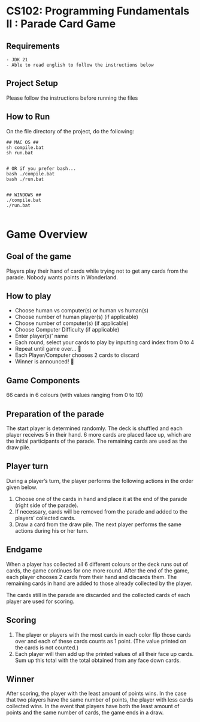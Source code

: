 # CS102: Programming Fundamentals II : Parade Card Game


## Requirements
```
- JDK 21
- Able to read english to follow the instructions below
```


## Project Setup
Please follow the instructions before running the files


## How to Run
On the file directory of the project, do the following:
```
## MAC OS ##
sh compile.bat
sh run.bat


# OR if you prefer bash...
bash ./compile.bat
bash ./run.bat


## WINDOWS ##
./compile.bat
./run.bat


```
# Game Overview


## Goal of the game
Players play their hand of cards while trying not to get any cards from the parade. Nobody wants points in Wonderland.


## How to play
+ Choose human vs computer(s) or human vs human(s)
+ Choose number of human player(s) (if applicable)
+ Choose number of computer(s) (if applicable)
+ Choose Computer Difficulty (if applicable)
+ Enter player(s)’ name
+ Each round, select your cards to play by inputting card index from 0 to 4
+ Repeat until game over... 🎉
+ Each Player/Computer chooses 2 cards to discard
+ Winner is announced! 🏅


## Game Components
66 cards in 6 colours (with values ranging from 0 to 10) 


## Preparation of the parade
The start player is determined randomly. The deck is shuffled and each player receives 5 in their hand. 6 more cards are placed face up, which are the initial participants of the parade. The remaining cards are used as the draw pile.


## Player turn
During a player’s turn, the player performs the following actions in the order given below.
1. Choose one of the cards in hand and place it at the end of the parade (right side of the parade).
2. If necessary, cards will be removed from the parade and added to the players’ collected cards.
3. Draw a card from the draw pile. The next player performs the same actions during his or her turn.


## Endgame
When a player has collected all 6 different colours or the deck runs out of cards, the game continues for one more round. After the end of the game, each player chooses 2 cards from their hand and discards them. The remaining cards in hand are added to those already collected by the player.


The cards still in the parade are discarded and the collected cards of each player are used for scoring.


## Scoring
1. The player or players with the most cards in each color flip those cards over and each of these cards counts as 1 point. (The value printed on the cards is not counted.)
2. Each player will then add up the printed values of all their face up cards. Sum up this total with the total obtained from any face down cards. 


## Winner
After scoring, the player with the least amount of points wins. In the case that two players have the same number of points, the player with less cards collected wins. In the event that players have both the least amount of points and the same number of cards, the game ends in a draw.

